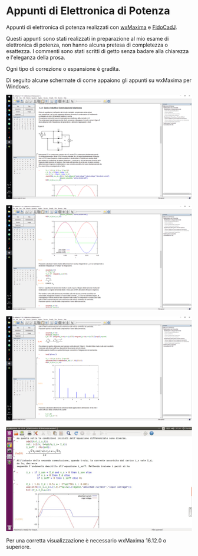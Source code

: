 # Appunti di Elettronica di Potenza
Appunti di elettronica di potenza realizzati con [wxMaxima](http://andrejv.github.io/wxmaxima/index.html) e [FidoCadJ](http://darwinne.github.io/FidoCadJ/index.html). 

Questi appunti sono stati realizzati in preparazione al mio esame di elettronica di potenza, non hanno alcuna pretesa di completezza o esattezza. I commenti sono stati scritti di getto senza badare alla chiarezza e l'eleganza della prosa. 

Ogni tipo di correzione o espansione è gradita. 

Di seguito alcune schermate di come appaiono gli appunti su wxMaxima per Windows.

![alt text](https://github.com/DanteCpp/Appunti-di-Elettronica-di-Potenza/blob/master/Screenshot1.png?raw=true)


![alt text](https://github.com/DanteCpp/Appunti-di-Elettronica-di-Potenza/blob/master/Screenshot2.png?raw=true)


![alt text](https://github.com/DanteCpp/Appunti-di-Elettronica-di-Potenza/blob/master/Screenshot3.png?raw=true)

![alt text](https://github.com/DanteCpp/Appunti-di-Elettronica-di-Potenza/blob/master/Screenshot4.jpg?raw=true)

Per una corretta visualizzazione è necessario wxMaxima 16.12.0 o superiore.
